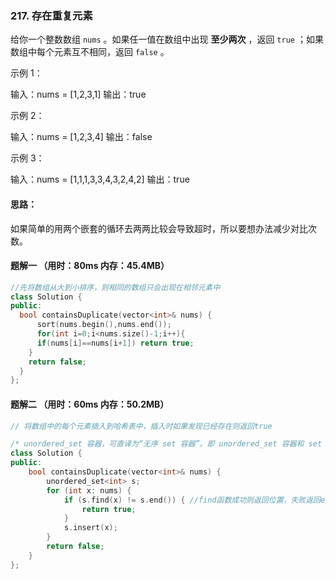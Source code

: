 ### 217. 存在重复元素

给你一个整数数组 `nums` 。如果任一值在数组中出现 **至少两次** ，返回 `true` ；如果数组中每个元素互不相同，返回 `false` 。

示例 1：

输入：nums = [1,2,3,1]
输出：true

示例 2：

输入：nums = [1,2,3,4]
输出：false

示例 3：

输入：nums = [1,1,1,3,3,4,3,2,4,2]
输出：true

#### 思路：

如果简单的用两个嵌套的循环去两两比较会导致超时，所以要想办法减少对比次数。

#### 题解一  （用时：80ms 内存：45.4MB）

```cpp
//先将数组从大到小排序，则相同的数组只会出现在相邻元素中
class Solution {
public:
  bool containsDuplicate(vector<int>& nums) {
      sort(nums.begin(),nums.end());
      for(int i=0;i<nums.size()-1;i++){
      if(nums[i]==nums[i+1]) return true;
    }
    return false;
  }
};
```

#### 题解二 （用时：60ms 内存：50.2MB）

~~~cpp
// 将数组中的每个元素插入到哈希表中，插入时如果发现已经存在则返回true

/* unordered_set 容器，可直译为“无序 set 容器”。即 unordered_set 容器和 set 容器很像，唯一的区别就在于 set 容器会自行对存储的数据进行排序，而 unordered_set 容器不会。而且容器内部存储的各个元素的值都互不相等，且不能被修改 */ 	
class Solution {
public:
    bool containsDuplicate(vector<int>& nums) {
        unordered_set<int> s;
        for (int x: nums) {
            if (s.find(x) != s.end()) { //find函数成功则返回位置，失败返回end()
                return true;
            }
            s.insert(x);
        }
        return false;
    }
};
~~~
